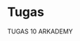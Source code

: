 # Tugas
TUGAS 10 ARKADEMY
<?php

$host       = "localhost";
$user       = "root";
$pass       = "";
$db         = "Arkademy";

$koneksi    = mysqli_connect($host,$user,$pass,$db);

//cek jika koneksi ke mysql gagal, maka akan tampil pesan berikut
if (!$koneksi){
	die("Gagal melakukan koneksi ke MySQL periksa kembali");
}
$nama_produk    = "";
$jumlah         = "";
$harga          = "";
$keterangan     = "";
$error          = "";
$sukses         = "";

if(isset($_GET['op'])){
    $op = $_GET['op'];
}else{
    $op = "";
}

if($op == 'delete'){
    $id         = $_GET['id'];
    $sql1       = "delete from produk where id = '$id'";
    $q1         = mysqli_query($koneksi,$sql1);
    if($q1){
        $sukses = "Berhasil hapus data";
    }else {
        $error = "Gagal menghapus data";
    }
}

if($op == 'edit'){
    $id             = $_GET['id'];
    $sql1           = "select * from produk where id = '$id'";
    $q1             = mysqli_query($koneksi,$sql1);
    $r1             = mysqli_fetch_array($q1);
    $nama_produk    = $r1['nama_produk'];
    $jumlah         = $r1['jumlah'];
    $harga          = $r1['harga'];
    $keterangan     = $r1['keterangan'];

    if($nama_produk == ''){
        $error = "Data tidak ditemukan";
    }
}

//untuk create
if(isset($_POST['simpan'])){ 
    $nama_produk    = $_POST['nama_produk'];
    $jumlah         = $_POST['jumlah'];
    $harga          = $_POST['harga'];
    $keterangan     = $_POST['keterangan'];

    if ($nama_produk && $jumlah && $harga && $keterangan) {
        if($op == 'edit') { //untuk update
            $sql1     = "update produk set nama_produk = '$nama_produk', jumlah = '$jumlah', harga='$harga',keterangan='$keterangan' where id='$id'";
            $q1       = mysqli_query($koneksi,$sql1);
            if($q1){
                $sukses = "Data Berhasil diupdate";
            }else{
                $error = " Data gagal diupdate";
            }  
        } else { //untuk insert
            $sql1   = "insert into produk(nama_produk,jumlah,harga,keterangan) values('$nama_produk','$jumlah','$harga','$keterangan')";
            $q1     = mysqli_query($koneksi, $sql1);
            if ($q1){
                $sukses     = "Berhasil memasukan data produk";
            } else {
                $error      = "Gagal memasukan data";
            }
        }

    } else{
        $error = "Silakan memasukan semua data";
    }
}
?>
<!DOCTYPE html>
<html lang="en">

<head>
    <meta charset="UTF-8">
    <meta http-equiv="X-UA-Compatible" content="IE=edge">
    <meta name="viewport" content="width=device-width, initial-scale=1.0">
    <title>Arkademy</title>
    <link href="https://cdn.jsdelivr.net/npm/bootstrap@5.0.1/dist/css/bootstrap.min.css" rel="stylesheet"
        integrity="sha384-+0n0xVW2eSR5OomGNYDnhzAbDsOXxcvSN1TPprVMTNDbiYZCxYbOOl7+AMvyTG2x" crossorigin="anonymous">
    <style>
        .mx-auto {
            width: 800px;
        }

        .card {
            margin-top: 10px;
        }
    </style>
</head>

<body>
    <div class="mx-auto">
        <!--UNTUK MEMASUKAN DATA-->
        <div class="card">
            <div class="card-header">
                Create / Edit Data
            </div>
            <div class="card-body">
                <?php
                if($error) {
                ?>
                    <div class="alert alert-danger" role="alert">
                        <?php echo $error ?>
                    </div>
                <?php
                    header("refresh:8;url=config.php"); // 8 detik
                }
                ?>
                <?php
                 if($sukses) {
                ?>
                    <div class="alert alert-success" role="alert">
                        <?php echo $sukses ?>
                    </div>
                <?php
                    header("refresh:8;url=config.php"); // 8 detik
                }
                ?>
                <form action="" method="POST">
                    <div class="mb-3 row">
                        <label for="nama_produk" class="col-sm-2 col-form-label">Nama Produk</label>
                        <div class="col-sm-10">
                            <input type="text" class="form-control" name="nama_produk"
                                value="<?php echo $nama_produk ?>">
                        </div>
                    </div>
                    <div class="mb-3 row">
                        <label for="jumlah" class="col-sm-2 col-form-label">jumlah</label>
                        <div class="col-sm-10">
                            <input type="text" class="form-control" name="jumlah" id="jumlah"
                                value="<?php echo $jumlah ?>">
                        </div>
                    </div>
                    <div class="mb-3 row">
                        <label for="harga" class="col-sm-2 col-form-label">Harga</label>
                        <div class="col-sm-10">
                            <input type="text" class="form-control" name="harga" id="harga"
                                value="<?php echo $harga ?>">
                        </div>
                    </div>
                    <div class="mb-3 row">
                        <label for="keterangan" class="col-sm-2 col-form-label">Keterangan</label>
                        <div class="col-sm-10">
                            <input type="text" class="form-control" name="keterangan" id="keterangan"
                                value="<?php echo $keterangan ?>">
                        </div>
                    </div>
                    <div class="col-12">
                        <input type="submit" name="simpan" value="Simpan Data" class="btn btn-primary">
                    </div>
                </form>
            </div>
        </div>
        <!--UNTUK MENGELUARKAN DATA-->
        <div class="card">
            <div class="card-header text-white bg-secondary">
                Data Produk
            </div>
            <div class="card-body">
                <table class="table">
                    <thead>
                        <tr>
                            <th scope="col">No</th>
                            <th scope="col">Nama Produk</th>
                            <th scope="col">Jumlah</th>
                            <th scope="col">Harga</th>
                            <th scope="col">Keterangan</th>
                            <th scope="col">Aksi</th>
                        </tr>
                    <tbody>
                        <?php
                            $sql2   = "select * from produk order by id desc";
                            $q2     = mysqli_query($koneksi,$sql2);
                            $urut   = 1;
                            while($r2 = mysqli_fetch_array($q2)){
                                $id             = $r2['id'];
                                $nama_produk    = $r2['nama_produk'];
                                $jumlah         = $r2['jumlah'];
                                $harga          = $r2['harga'];
                                $keterangan     = $r2['keterangan'];

                                ?>
                        <tr>
                            <th scope="row">
                                <?php echo $urut++ ?>
                            </th>
                            <td scope="row">
                                <?php echo $nama_produk ?>
                            </td>
                            <td scope="row">
                                <?php echo $jumlah ?>
                            </td>
                            <td scope="row">
                                <?php echo $harga ?>
                            </td>
                            <td scope="row">
                                <?php echo $keterangan ?>
                            </td>
                            <td scope="row">
                                <a href="config.php?op=edit&id=<?php echo $id?>"><button type="button" class="btn btn-warning">Edit</button></a>
                                <a href="config.php?op=delete&id=<?php echo $id?>" onclick="return confirm('Yakin dihapus?')"><button type="button" class="btn btn-danger">Delete</button></a>
            
                            </td>
                        </tr>
                        <?php
                            }
                            ?>
                    </tbody>
                    </thead>
                </table>
            </div>
        </div>
    </div>
</body>

</html>
